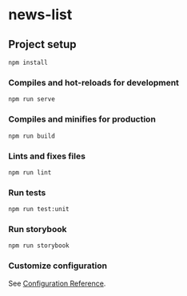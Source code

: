 # news-list

## Project setup
```
npm install
```

### Compiles and hot-reloads for development
```
npm run serve
```

### Compiles and minifies for production
```
npm run build
```

### Lints and fixes files
```
npm run lint
```

### Run tests
```
npm run test:unit
```

### Run storybook
```
npm run storybook
```

### Customize configuration
See [Configuration Reference](https://cli.vuejs.org/config/).
